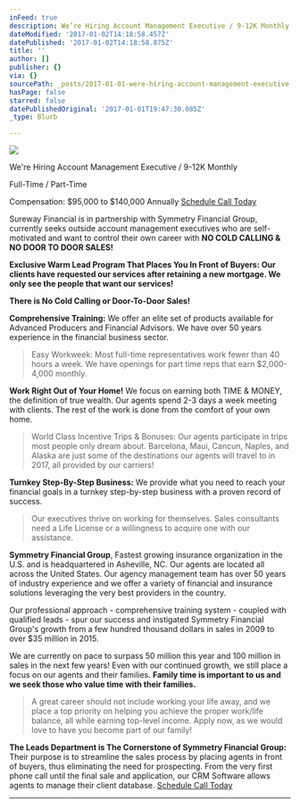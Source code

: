 ```yaml
---
inFeed: true
description: We’re Hiring Account Management Executive / 9-12K Monthly
dateModified: '2017-01-02T14:18:58.457Z'
datePublished: '2017-01-02T14:18:58.875Z'
title: ''
author: []
publisher: {}
via: {}
sourcePath: _posts/2017-01-01-were-hiring-account-management-executive-9-12k-monthly.md
hasPage: false
starred: false
datePublishedOriginal: '2017-01-01T19:47:30.085Z'
_type: Blurb

---
```

![](https://the-grid-user-content.s3-us-west-2.amazonaws.com/67d3fdfa-c9c7-4cb6-a436-dc16208094d8.jpg)

We're Hiring Account Management Executive / 9-12K Monthly

Full-Time / Part-Time

Compensation: $95,000 to $140,000 Annually
[Schedule Call Today][0]

Sureway Financial is in partnership with Symmetry Financial Group, currently seeks outside account management executives who are self-motivated and want to control their own career with **NO COLD CALLING & NO DOOR TO DOOR SALES!**

**Exclusive Warm Lead Program That Places You In Front of Buyers: Our clients have requested our services after retaining a new mortgage. We only see the people that want our services!**

**There is No Cold Calling or Door-To-Door Sales!**

**Comprehensive Training:** We offer an elite set of products available for Advanced Producers and Financial Advisors. We have over 50 years experience in the financial business sector.

> Easy Workweek: Most full-time representatives work fewer than 40 hours a week. We have openings for part time reps that earn $2,000-4,000 monthly.

**Work Right Out of Your Home!** We focus on earning both TIME & MONEY, the definition of true wealth. Our agents spend 2-3 days a week meeting with clients. The rest of the work is done from the comfort of your own home.

> World Class Incentive Trips & Bonuses: Our agents participate in trips most people only dream about. Barcelona, Maui, Cancun, Naples, and Alaska are just some of the destinations our agents will travel to in 2017, all provided by our carriers!

**Turnkey Step-By-Step Business:** We provide what you need to reach your financial goals in a turnkey step-by-step business with a proven record of success.

> Our executives thrive on working for themselves. Sales consultants need a Life License or a willingness to acquire one with our assistance.

**Symmetry Financial Group**, Fastest growing insurance organization in the U.S. and is headquartered in Asheville, NC. Our agents are located all across the United States. Our agency management team has over 50 years of industry experience and we offer a variety of financial and insurance solutions leveraging the very best providers in the country.

Our professional approach - comprehensive training system - coupled with qualified leads - spur our success and instigated Symmetry Financial Group's growth from a few hundred thousand dollars in sales in 2009 to over $35 million in 2015\.

We are currently on pace to surpass 50 million this year and 100 million in sales in the next few years! Even with our continued growth, we still place a focus on our agents and their families. **Family time is important to us and we seek those who value time with their families.**

> A great career should not include working your life away, and we place a top priority on helping you achieve the proper work/life balance, all while earning top-level income. Apply now, as we would love to have you become part of our family!

**The Leads Department is The Cornerstone of Symmetry Financial Group:** Their purpose is to streamline the sales process by placing agents in front of buyers, thus eliminating the need for prospecting. From the very first phone call until the final sale and application, our CRM Software allows agents to manage their client database.
[Schedule Call Today][0]

---



[0]: https://calendly.com/surewaytolive